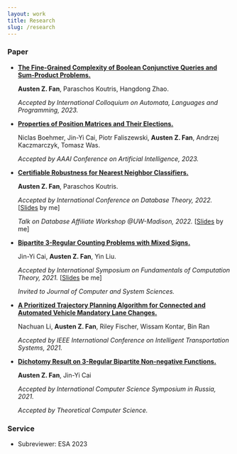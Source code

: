 ```yaml
---
layout: work
title: Research
slug: /research
---
```


### Paper
* [**The Fine-Grained Complexity of Boolean Conjunctive Queries and Sum-Product Problems.**](https://arxiv.org/abs/2304.14557)

  **Austen Z. Fan**, Paraschos Koutris, Hangdong Zhao.

  *Accepted by International Colloquium on Automata, Languages and Programming, 2023.*

* [**Properties of Position Matrices and Their Elections.**](https://arxiv.org/abs/2303.02538)

  Niclas Boehmer, Jin-Yi Cai, Piotr Faliszewski, **Austen Z. Fan**, Andrzej Kaczmarczyk, Tomasz Was.

  *Accepted by AAAI Conference on Artificial Intelligence, 2023.*


* [**Certifiable Robustness for Nearest Neighbor Classifiers.**](https://arxiv.org/abs/2201.04770)

  **Austen Z. Fan**, Paraschos Koutris.

  *Accepted by International Conference on Database Theory, 2022.* [[Slides](assets/slides/ICDT_2022_Presentation.pdf) by me]

  *Talk on Database Affiliate Workshop @UW-Madison, 2022.*  [[Slides](assets/slides/ICDT_2022_Presentation.pdf) by me]


* [**Bipartite 3-Regular Counting Problems with Mixed Signs.**](https://www.sciencedirect.com/science/article/abs/pii/S0022000023000144)

  Jin-Yi Cai, **Austen Z. Fan**, Yin Liu.

  *Accepted by International Symposium on Fundamentals of Computation Theory, 2021.* [[Slides](assets/slides/FCT_2021_Presentation.pdf) be me]

  *Invited to Journal of Computer and System Sciences.*
  

* [**A Prioritized Trajectory Planning Algorithm for Connected and Automated Vehicle Mandatory Lane Changes.**](https://ieeexplore.ieee.org/document/9564913)

  Nachuan Li, **Austen Z. Fan**, Riley Fischer, Wissam Kontar, Bin Ran

  *Accepted by IEEE International Conference on Intelligent Transportation Systems, 2021.*


* [**Dichotomy Result on 3-Regular Bipartite Non-negative Functions.**](https://www.sciencedirect.com/science/article/abs/pii/S0304397523000580)

  **Austen Z. Fan**, Jin-Yi Cai

  *Accepted by International Computer Science Symposium in Russia, 2021.*

  *Accepted by Theoretical Computer Science.*


### Service
* Subreviewer: ESA 2023

